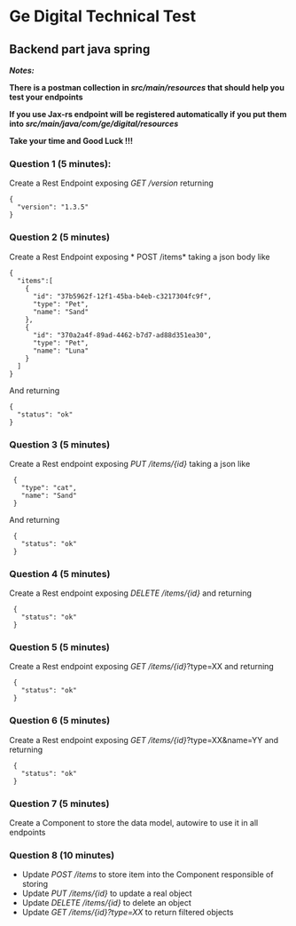 # Ge Digital Technical Test 


## Backend part java spring

***Notes:***

**There is a postman collection in *src/main/resources* that should help you test your endpoints**

**If you use Jax-rs endpoint will be registered automatically if you put them into *src/main/java/com/ge/digital/resources***

**Take your time and Good Luck !!!**

### Question 1 (5 minutes):
Create a Rest Endpoint exposing *GET /version* returning 
    
    {
      "version": "1.3.5"
    }
    
    
### Question 2 (5 minutes)
Create a Rest Endpoint exposing * POST /items* taking a json body like
    
    {
      "items":[
        {
          "id": "37b5962f-12f1-45ba-b4eb-c3217304fc9f",
          "type": "Pet",
          "name": "Sand"
        },
        {
          "id": "370a2a4f-89ad-4462-b7d7-ad88d351ea30",
          "type": "Pet",
          "name": "Luna"
        }
      ]
    }
    
And returning
    
    {
      "status": "ok"
    }
    
### Question 3 (5 minutes)
Create a Rest endpoint exposing *PUT /items/{id}* taking a json like
     
     {
       "type": "cat",
       "name": "Sand"
     }

And returning
     
     {
       "status": "ok"
     }
     
### Question 4 (5 minutes)
Create a Rest endpoint exposing *DELETE /items/{id}* and returning
     
     {
       "status": "ok"
     }     
     
     
### Question 5 (5 minutes)
Create a Rest endpoint exposing *GET /items/{id}*?type=XX and returning
     
     {
       "status": "ok"
     }
     
### Question 6 (5 minutes)
Create a Rest endpoint exposing *GET /items/{id}*?type=XX&name=YY and returning 
     
     {
       "status": "ok"
     } 
         
         
### Question 7 (5 minutes)
Create a Component to store the data model, autowire to use it in all endpoints
      
      
### Question 8 (10 minutes)
- Update *POST /items* to store item into the Component responsible of storing
- Update *PUT /items/{id}* to update a real object
- Update *DELETE /items/{id}* to delete an object
- Update *GET /items/{id}?type=XX* to return filtered objects
      